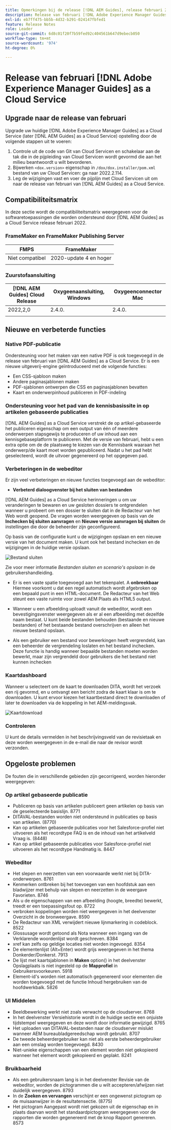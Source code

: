 ```yaml
---
title: Opmerkingen bij de release [!DNL AEM Guides], release februari 2022
description: Release van februari [!DNL Adobe Experience Manager Guides] as a Cloud Service
exl-id: eb7ff475-bb5b-4d32-b291-024147fbfed1
feature: Release Notes
role: Leader
source-git-commit: 6d8c01f20f7b59fed92c404561b647d9ebecb050
workflow-type: tm+mt
source-wordcount: '974'
ht-degree: 0%

---
```


# Release van februari [!DNL Adobe Experience Manager Guides] as a Cloud Service

## Upgrade naar de release van februari

Upgrade uw huidige [!DNL Adobe Experience Manager Guides] as a Cloud Service (later [!DNL AEM Guides] as a Cloud Service) opstelling door de volgende stappen uit te voeren:
1. Controle uit de code van Git van Cloud Servicen en schakelaar aan de tak die in de pijpleiding van Cloud Servicen wordt gevormd die aan het milieu beantwoordt u wilt bevorderen.
1. Bijwerken `<dox.version>` eigenschap in `/dox/dox.installer/pom.xml` bestand van uw Cloud Servicen: ga naar 2022.2.114.
1. Leg de wijzigingen vast en voer de pijplijn met Cloud Servicen uit om naar de release van februari van [!DNL AEM Guides] as a Cloud Service.

## Compatibiliteitsmatrix

In deze sectie wordt de compatibiliteitsmatrix weergegeven voor de softwaretoepassingen die worden ondersteund door [!DNL AEM Guides] as a Cloud Service release februari 2022.

### FrameMaker en FrameMaker Publishing Server

| FMPS | FrameMaker |
| --- | --- |
| Niet compatibel | 2020-update 4 en hoger |
| | |


### Zuurstofaansluiting

| [!DNL AEM Guides] Cloud Release | Oxygeenaansluiting, Windows | Oxygeenconnector Mac |
| --- | --- | --- |
| 2022,2,0 | 2.4.0. | 2.4.0. |
|  |  |  |


## Nieuwe en verbeterde functies

### Native PDF-publicatie

Ondersteuning voor het maken van een native PDF is ook toegevoegd in de release van februari van [!DNL AEM Guides] as a Cloud Service. Er is een nieuwe uitgeverij-engine geïntroduceerd met de volgende functies:
* Een CSS-sjabloon maken
* Andere paginasjablonen maken
* PDF-sjablonen ontwerpen die CSS en paginasjablonen bevatten
* Kaart en onderwerpinhoud publiceren in PDF-indeling

### Ondersteuning voor het pad van de kennisbasissite in op artikelen gebaseerde publicaties

[!DNL AEM Guides] as a Cloud Service verstrekt de op artikel-gebaseerde het publiceren eigenschap om een output van één of meerdere onderwerpen stapsgewijs te produceren of uw inhoud aan een kennisgebaseplatform te publiceren. Met de versie van februari, hebt u een extra optie om de de plaatsweg te kiezen van de Kennisbank waaraan het onderwerp/de kaart moet worden gepubliceerd. Nadat u het pad hebt geselecteerd, wordt de uitvoer gegenereerd op het opgegeven pad.

### Verbeteringen in de webeditor

Er zijn veel verbeteringen en nieuwe functies toegevoegd aan de webeditor:

* **Verbeterd dialoogvenster bij het sluiten van bestanden**

[!DNL AEM Guides] as a Cloud Service herinneringen u om uw veranderingen te bewaren en uw gesloten dossiers te ontgrendelen wanneer u probeert om een dossier te sluiten dat in de Redacteur van het Web wordt geopend. De vragen worden weergegeven op basis van de **Inchecken bij sluiten aanvragen** en **Nieuwe versie aanvragen bij sluiten** de instellingen die door de beheerder zijn geconfigureerd.

Op basis van de configuratie kunt u de wijzigingen opslaan en een nieuwe versie van het document maken. U kunt ook het bestand inchecken en de wijzigingen in de huidige versie opslaan.

![Bestand sluiten](assets/file-close-save-changes-unlock.png)

Zie voor meer informatie *Bestanden sluiten en scenario&#39;s opslaan* in de gebruikershandleiding.

* Er is een vaste spatie toegevoegd aan het tekenpalet.  A **onbreekbaar** Hiermee voorkomt u dat een regel automatisch wordt afgebroken op een bepaald punt in een HTML-document. De Redacteur van het Web steunt een vaste ruimte voor zowel AEM Plaats als HTML5 output.

* Wanneer u een afbeelding uploadt vanuit de webeditor, wordt een bevestigingsvenster weergegeven als er al een afbeelding met dezelfde naam bestaat. U kunt beide bestanden behouden (bestaande en nieuwe bestanden) of het bestaande bestand overschrijven en alleen het nieuwe bestand opslaan.

* Als een gebruiker een bestand voor bewerkingen heeft vergrendeld, kan een beheerder de vergrendeling loslaten en het bestand inchecken. Deze functie is handig wanneer bepaalde bestanden moeten worden bewerkt, maar zijn vergrendeld door gebruikers die het bestand niet kunnen inchecken

### Kaartdashboard

Wanneer u selecteert om de kaart te downloaden DITA, wordt het verzoek een rij gevormd, en u ontvangt een bericht zodra de kaart klaar is om te downloaden. U kunt ervoor kiezen het kaartbestand direct te downloaden of later te downloaden via de koppeling in het AEM-meldingsvak.

![Kaartdownload](assets/download-map-prompt.png)

### Controleren

U kunt de details vermelden in het beschrijvingsveld van de revisietaak en deze worden weergegeven in de e-mail die naar de revisor wordt verzonden.

## Opgeloste problemen

De fouten die in verschillende gebieden zijn gecorrigeerd, worden hieronder weergegeven:

### Op artikel gebaseerde publicatie

* Publiceren op basis van artikelen publiceert geen artikelen op basis van de geselecteerde basislijn. 8771
* DITAVAL-bestanden worden niet ondersteund in publicaties op basis van artikelen. (8770)
* Kan op artikelen gebaseerde publicaties voor het Salesforce-profiel niet uitvoeren als het recordtype FAQ is en de inhoud van het artikelveld Vraag is. (8448)
* Kan op artikel gebaseerde publicaties voor Salesforce-profiel niet uitvoeren als het recordtype Handmatig is. 8447

### Webeditor

* Het slepen en neerzetten van een voorwaarde werkt niet bij DITA-onderwerpen. 8761
* Kenmerken ontbreken bij het toevoegen van een hoofdstuk aan een bladwijzer met behulp van slepen en neerzetten in de weergave Favorieten. 8746
* Als u de eigenschappen van een afbeelding (hoogte, breedte) bewerkt, treedt er een toepassingsfout op. 8722
* verbroken koppelingen worden niet weergegeven in het deelvenster Overzicht in de bronweergave. 8590
* De Redacteur van XML verwijdert nieuwe lijnmarkering in codeblock. 8522
* Glossusage wordt getoond als Nota wanneer een ingang van de Verklarende woordenlijst wordt geschreven. 8384
* xref kan zelfs op geldige locaties niet worden ingevoegd. 8354
* De elementenlijst (Alt+Enter) wordt grijs weergegeven in het thema Donkerder/Donkerst. 7913
* De lijst met kaartsjablonen in **Maken** option() in het deelvenster Opslagplaats is niet ingesteld op de **Mapprofiel** in Gebruikersvoorkeuren. 5918
* Element-id&#39;s worden niet automatisch gegenereerd voor elementen die worden toegevoegd met de functie Inhoud hergebruiken van de hoofdwerkbalk. 5826

### UI Middelen

* Beeldbewerking werkt niet zoals verwacht op de cloudserver. 8768
* In het deelvenster Versiehistorie wordt in de huidige sectie een onjuiste tijdstempel weergegeven en deze wordt door informatie gewijzigd. 8765
* Het uploaden van DITAVAL-bestanden naar de cloudserver mislukt wanneer AEM bureaubladgereedschap wordt gebruikt. 8707
* De tweede beheerdergebruiker kan niet als eerste beheerdergebruiker aan een omslag worden toegevoegd. 8430
* Niet-unieke eigenschappen van een element worden niet gekopieerd wanneer het element wordt gekopieerd en geplakt. 8241

### Bruikbaarheid

* Als een gebruikersnaam lang is in het deelvenster Revisie van de webeditor, worden de pictogrammen die u wilt accepteren/afwijzen niet duidelijk weergegeven. 8793
* In de **Zoeken en vervangen** verschijnt er een ongewenst pictogram op de muisaanwijzer in de resultatensectie. (8775)
* Het pictogram Aangepast wordt niet gekozen uit de eigenschap en in plaats daarvan wordt het standaardpictogram weergegeven voor de rapporten die worden gegenereerd met de knop Rapport genereren. 8573

